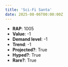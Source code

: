 ```yaml
---
title: 'Sci-Fi Santa'
date: 2025-08-06T00:00:00Z
---
```

- **RAP**: 1005
- **Value**: -1
- **Demand level**: -1
- **Trend**: -1
- **Projected?**: True
- **Hyped?**: True
- **Rare?**: True
